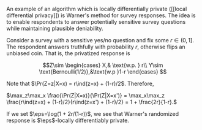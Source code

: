 An example of an algorithm which is locally differentially private ([[local differential privacy]]) is Warner's method for survey responses. The idea is to enable respondents to answer potentially sensitive survey questions while maintaining plausible deniability. 

Consider a survey with a sensitive yes/no question and fix some $r\in(0,1]$. The respondent answers truthfully with probability $r$, otherwise flips an unbiased coin. That is, the privatized response is 

$$Z\sim \begin{cases} X,& \text{w.p. } r\\ Y\sim \text{Bernoulli(1/2)},&\text{w.p }1-r
\end{cases}
$$

Note that $\Pr(Z=z|X=x) = r\ind(z=x) + (1-r)/2$. Therefore, 

$\max_z\max_x \frac{\Pr(Z|X=x)}{\Pr(Z|X=x')} = \max_x\max_z \frac{r\ind(z=x) + (1-r)/2}{r\ind(z=x') + (1-r)/2} = 1 + \frac{2r}{1-r}.$

If we set $\eps=\log(1 + 2r/(1-r))$, we see that Warner's randomized response is $\eps$-locally differentiably private. 
$$\newcommand{\eps}{\epsilon}
\newcommand{\ind}{\mathbf{1}}$$




